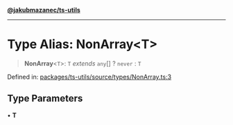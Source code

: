 [**@jakubmazanec/ts-utils**](../README.md)

---

# Type Alias: NonArray\<T\>

> **NonArray**\<`T`\>: `T` _extends_ `any`[] ? `never` : `T`

Defined in:
[packages/ts-utils/source/types/NonArray.ts:3](https://github.com/jakubmazanec/tools/blob/0373298af23ca7b778987184cd6fcccd21ae54be/packages/ts-utils/source/types/NonArray.ts#L3)

## Type Parameters

• **T**
